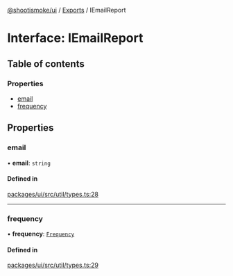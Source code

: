[@shootismoke/ui](../README.md) / [Exports](../modules.md) / IEmailReport

# Interface: IEmailReport

## Table of contents

### Properties

- [email](IEmailReport.md#email)
- [frequency](IEmailReport.md#frequency)

## Properties

### email

• **email**: `string`

#### Defined in

[packages/ui/src/util/types.ts:28](https://github.com/shootismoke/common//blob/dff4dfe/packages/ui/src/util/types.ts#L28)

___

### frequency

• **frequency**: [`Frequency`](../modules.md#frequency)

#### Defined in

[packages/ui/src/util/types.ts:29](https://github.com/shootismoke/common//blob/dff4dfe/packages/ui/src/util/types.ts#L29)
